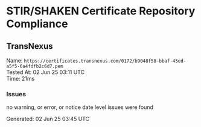 # STIR/SHAKEN Certificate Repository Compliance

## TransNexus

Name: `https://certificates.transnexus.com/0172/b9048f58-bbaf-45ed-a5f5-6a4fdfb2c6d7.pem`\
Tested At: 02 Jun 25 03:11 UTC\
Time: 21ms

### Issues

no warning, or error, or notice date level issues were found

Generated: 02 Jun 25 03:45 UTC